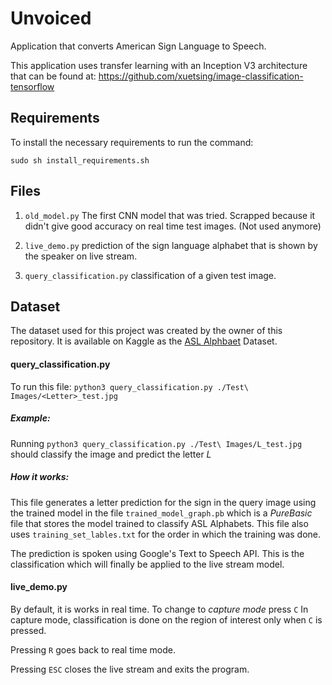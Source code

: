 # Unvoiced
Application that converts American Sign Language to Speech.

This application uses transfer learning with an Inception V3 architecture that can be found at: https://github.com/xuetsing/image-classification-tensorflow


## Requirements
To install the necessary requirements to run the command:  

`sudo sh install_requirements.sh`


## Files
1. `old_model.py` The first CNN model that was tried. Scrapped because it didn't give good accuracy on real time test images. (Not used anymore)

2. `live_demo.py` prediction of the sign language alphabet that is shown by the speaker on live stream.

3. `query_classification.py` classification of a given test image.

## Dataset
The dataset used for this project was created by the owner of this repository. It is available on Kaggle as the [ASL Alphbaet](https://www.kaggle.com/grassknoted/asl-alphabet) Dataset.

#### query_classification.py
To run this file:
`python3 query_classification.py ./Test\ Images/<Letter>_test.jpg`

##### Example:

Running `python3 query_classification.py ./Test\ Images/L_test.jpg` should classify the image and predict the letter _L_

##### How it works:

This file generates a letter prediction for the sign in the query image using the trained model in the file `trained_model_graph.pb` which is a _PureBasic_ file that stores the model trained to classify ASL Alphabets.
 This file also uses `training_set_lables.txt` for the order in which the training was done.

The prediction is spoken using Google's Text to Speech API. This is the classification which will finally be applied to the live stream model. 


#### live_demo.py

By default, it is works in real time. To change to _capture mode_ press `C`
In capture mode, classification is done on the region of interest only when `C` is pressed.

Pressing `R` goes back to real time mode.

Pressing `ESC` closes the live stream and exits the program.
